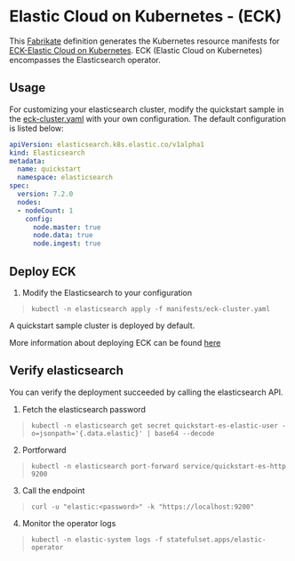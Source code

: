 # Elastic Cloud on Kubernetes - (ECK)

This [Fabrikate](https://github.com/microsoft/fabrikate) definition generates the Kubernetes resource manifests for [ECK-Elastic Cloud on Kubernetes](https://github.com/elastic/cloud-on-k8s). ECK (Elastic Cloud on Kubernetes) encompasses the Elasticsearch operator.

## Usage

For customizing your elasticsearch cluster, modify the quickstart sample in the [eck-cluster.yaml](manifests/eck-cluster.yaml) with your own configuration. The default configuration is listed below:

```yaml
apiVersion: elasticsearch.k8s.elastic.co/v1alpha1
kind: Elasticsearch
metadata:
  name: quickstart
  namespace: elasticsearch
spec:
  version: 7.2.0
  nodes:
  - nodeCount: 1
    config:
      node.master: true
      node.data: true
      node.ingest: true
```

## Deploy ECK

1. Modify the  Elasticsearch to your configuration

> `kubectl -n elasticsearch apply -f manifests/eck-cluster.yaml`


A quickstart sample cluster is deployed by default.

More information about deploying ECK can be found [here](https://www.elastic.co/guide/en/cloud-on-k8s/current/k8s-quickstart.html#k8s-deploy-eck)

## Verify elasticsearch
You can verify the deployment succeeded by calling the elasticsearch API.

1. Fetch the elasticsearch password
> `kubectl -n elasticsearch get secret quickstart-es-elastic-user -o=jsonpath='{.data.elastic}' | base64 --decode`


2. Portforward
> `kubectl -n elasticsearch port-forward service/quickstart-es-http 9200`

3. Call the endpoint
> `curl -u "elastic:<password>" -k "https://localhost:9200"`

4. Monitor the operator logs

> `kubectl -n elastic-system logs -f statefulset.apps/elastic-operator`
